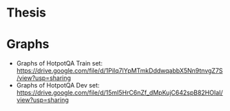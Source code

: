 Thesis
==============================
# Graphs
- Graphs of HotpotQA Train set: https://drive.google.com/file/d/1PiIq7lYpMTmkDddwqabbX5Nn9tnvgZ7S/view?usp=sharing
- Graphs of HotpotQA Dev set: https://drive.google.com/file/d/15mI5HrC6nZf_dMpKujC642spB82HOIaI/view?usp=sharing
